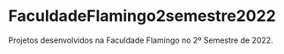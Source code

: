 # FaculdadeFlamingo2semestre2022
Projetos desenvolvidos na Faculdade Flamingo no 2º Semestre de 2022.
